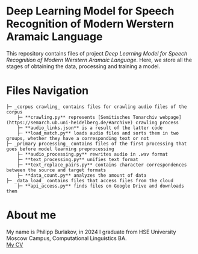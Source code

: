 # Deep Learning Model for Speech Recognition of Modern Werstern Aramaic Language
This repository contains files of project *Deep Learning Model for Speech Recognition of Modern Werstern Aramaic Language*. 
Here, we store all the stages of obtaining the data, processing and training a model.

# Files Navigation
```
├─ _corpus crawling_ contains files for crawling audio files of the corpus
    ├─ **crawling.py** represents [Semitisches Tonarchiv webpage](https://semarch.ub.uni-heidelberg.de/#archive) crawling process
    ├─ **audio_links.json** is a result of the latter code
    ├─ **load_match.py** loads audio files and sorts them in two groups, whether they have a corresponding text or not
├─ _primary processing_ contains files of the first processing that goes before model learning preprocessing
    ├─ **audio_processing.py** rewrites audio in .wav format
    ├─ **text_processing.py** unifies text format
    ├─ **text_replace_pairs.py** contains character correspondences between the source and target formats
    ├─ **data_count.py** analyzes the amount of data
├─ _data_load_ contains files that access files from the cloud
    ├─ **api_access.py** finds files on Google Drive and downloads them
```


# About me
My name is Philipp Burlakov, in 2024 I graduate from HSE University Moscow Campus, Computational Linguistics BA.<br>
[My CV](https://drive.google.com/file/d/1ArmG8yozeX9hSdYGy-bUbW0L4vygBi_t/view?usp=sharing)
